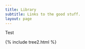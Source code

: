 ```yaml
---
title: Library
subtitle: Links to the good stuff.
layout: page
---
```

Test

{% include tree2.html %}
